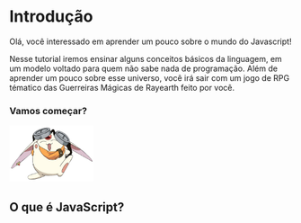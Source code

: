 # Introdução

 Olá, você interessado em aprender um pouco sobre o mundo do Javascript!
 
 Nesse tutorial iremos ensinar alguns conceitos básicos da linguagem, em um modelo voltado para quem não sabe nada de programação. Além de aprender um pouco sobre esse universo, você irá sair com um jogo de RPG tématico das Guerreiras Mágicas de Rayearth feito por você.

### Vamos começar? 

<img src="./assets/mokona.png" width="150" height="100" />


## O que é JavaScript?
 
 
